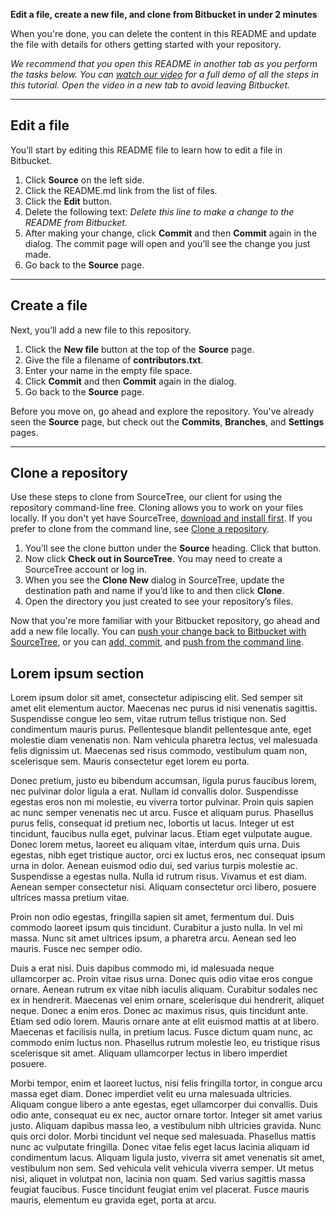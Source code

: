 **Edit a file, create a new file, and clone from Bitbucket in under 2 minutes**

When you're done, you can delete the content in this README and update the file with details for others getting started with your repository.

*We recommend that you open this README in another tab as you perform the tasks below. You can [watch our video](https://youtu.be/0ocf7u76WSo) for a full demo of all the steps in this tutorial. Open the video in a new tab to avoid leaving Bitbucket.*

---

## Edit a file

You’ll start by editing this README file to learn how to edit a file in Bitbucket.

1. Click **Source** on the left side.
2. Click the README.md link from the list of files.
3. Click the **Edit** button.
4. Delete the following text: *Delete this line to make a change to the README from Bitbucket.*
5. After making your change, click **Commit** and then **Commit** again in the dialog. The commit page will open and you’ll see the change you just made.
6. Go back to the **Source** page.

---

## Create a file

Next, you’ll add a new file to this repository.

1. Click the **New file** button at the top of the **Source** page.
2. Give the file a filename of **contributors.txt**.
3. Enter your name in the empty file space.
4. Click **Commit** and then **Commit** again in the dialog.
5. Go back to the **Source** page.

Before you move on, go ahead and explore the repository. You've already seen the **Source** page, but check out the **Commits**, **Branches**, and **Settings** pages.

---

## Clone a repository

Use these steps to clone from SourceTree, our client for using the repository command-line free. Cloning allows you to work on your files locally. If you don't yet have SourceTree, [download and install first](https://www.sourcetreeapp.com/). If you prefer to clone from the command line, see [Clone a repository](https://confluence.atlassian.com/x/4whODQ).

1. You’ll see the clone button under the **Source** heading. Click that button.
2. Now click **Check out in SourceTree**. You may need to create a SourceTree account or log in.
3. When you see the **Clone New** dialog in SourceTree, update the destination path and name if you’d like to and then click **Clone**.
4. Open the directory you just created to see your repository’s files.

Now that you're more familiar with your Bitbucket repository, go ahead and add a new file locally. You can [push your change back to Bitbucket with SourceTree](https://confluence.atlassian.com/x/iqyBMg), or you can [add, commit,](https://confluence.atlassian.com/x/8QhODQ) and [push from the command line](https://confluence.atlassian.com/x/NQ0zDQ).


## Lorem ipsum section

Lorem ipsum dolor sit amet, consectetur adipiscing elit. Sed semper sit amet elit elementum auctor. Maecenas nec purus id nisi venenatis sagittis. Suspendisse congue leo sem, vitae rutrum tellus tristique non. Sed condimentum mauris purus. Pellentesque blandit pellentesque ante, eget molestie diam venenatis non. Nam vehicula pharetra lectus, vel malesuada felis dignissim ut. Maecenas sed risus commodo, vestibulum quam non, scelerisque sem. Mauris consectetur eget lorem eu porta.


Donec pretium, justo eu bibendum accumsan, ligula purus faucibus lorem, nec pulvinar dolor ligula a erat. Nullam id convallis dolor. Suspendisse egestas eros non mi molestie, eu viverra tortor pulvinar. Proin quis sapien ac nunc semper venenatis nec ut arcu. Fusce et aliquam purus. Phasellus purus felis, consequat id pretium nec, lobortis ut lacus. Integer ut est tincidunt, faucibus nulla eget, pulvinar lacus. Etiam eget vulputate augue. Donec lorem metus, laoreet eu aliquam vitae, interdum quis urna. Duis egestas, nibh eget tristique auctor, orci ex luctus eros, nec consequat ipsum urna in dolor. Aenean euismod odio dui, sed varius turpis molestie ac. Suspendisse a egestas nulla. Nulla id rutrum risus. Vivamus et est diam. Aenean semper consectetur nisi. Aliquam consectetur orci libero, posuere ultrices massa pretium vitae.


Proin non odio egestas, fringilla sapien sit amet, fermentum dui. Duis commodo laoreet ipsum quis tincidunt. Curabitur a justo nulla. In vel mi massa. Nunc sit amet ultrices ipsum, a pharetra arcu. Aenean sed leo mauris. Fusce nec semper odio.


Duis a erat nisi. Duis dapibus commodo mi, id malesuada neque ullamcorper ac. Proin vitae risus urna. Donec quis odio vitae eros congue ornare. Aenean rutrum ex vitae nibh iaculis aliquam. Curabitur sodales nec ex in hendrerit. Maecenas vel enim ornare, scelerisque dui hendrerit, aliquet neque. Donec a enim eros. Donec ac maximus risus, quis tincidunt ante. Etiam sed odio lorem. Mauris ornare ante at elit euismod mattis at at libero. Maecenas et facilisis nulla, in pretium lacus. Fusce dictum quam nunc, ac commodo enim luctus non. Phasellus rutrum molestie leo, eu tristique risus scelerisque sit amet. Aliquam ullamcorper lectus in libero imperdiet posuere.


Morbi tempor, enim et laoreet luctus, nisi felis fringilla tortor, in congue arcu massa eget diam. Donec imperdiet velit eu urna malesuada ultricies. Aliquam congue libero a ante egestas, eget ullamcorper dui convallis. Duis odio ante, consequat eu ex nec, auctor ornare tortor. Integer sit amet varius justo. Aliquam dapibus massa leo, a vestibulum nibh ultricies gravida. Nunc quis orci dolor. Morbi tincidunt vel neque sed malesuada. Phasellus mattis nunc ac vulputate fringilla. Donec vitae felis eget lacus lacinia aliquam id condimentum lacus. Aliquam ligula justo, viverra sit amet venenatis sit amet, vestibulum non sem. Sed vehicula velit vehicula viverra semper. Ut metus nisi, aliquet in volutpat non, lacinia non quam. Sed varius sagittis massa feugiat faucibus. Fusce tincidunt feugiat enim vel placerat. Fusce mauris mauris, elementum eu gravida eget, porta at arcu.
